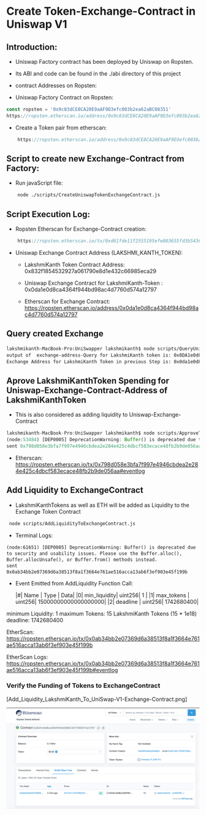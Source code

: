 
# Create Token-Exchange-Contract in Uniswap V1

## Introduction:

 - Uniswap Factory contract has been deployed by Uniswap on Ropsten.
 - Its ABI and code can be found in the ./abi directory of this project

 - contract Addresses on Ropsten:

  - Uniswap Factory Contract on Ropsten:

```js
const ropsten = '0x9c83dCE8CA20E9aAF9D3efc003b2ea62aBC08351'
https://ropsten.etherscan.io/address/0x9c83dCE8CA20E9aAF9D3efc003b2ea62aBC08351
```

  - Create a Token pair from etherscan:

```js
    https://ropsten.etherscan.io/address/0x9c83dCE8CA20E9aAF9D3efc003b2ea62aBC08351#writeContract
```

## Script to create new Exchange-Contract from Factory:

 - Run javaScript file: 

```sh
    node ./scripts/CreateUniswapTokenExchangeContract.js
```

## Script Execution Log:

 - Ropsten Etherscan for Exchange-Contract creation:

```js
    https://ropsten.etherscan.io/tx/0xd61fde11f2555195efe003655fd3b543642fc45ff72f50b79ddd0091162c9dd8#eventlog
```

 - Uniswap Exchange Contract Address (LAKSHMI_KANTH_TOKEN):

   - LakshmiKanth Token Contract Address: 0x832f1854532927a061790e8d1e432c66985eca29
   - Uniswap Exchange Contract for LakshmiKanth-Token : 0x0da1e0d8ca4364f944bd98ac4d7760d574a12797

   - Etherscan for Exchange Contract: https://ropsten.etherscan.io/address/0x0da1e0d8ca4364f944bd98ac4d7760d574a12797

## Query created Exchange

```sh
lakshmikanth-MacBook-Pro:UniSwapper lakshmikanth$ node scripts/QueryUniswapTokenExchangeContract.js 
output of  exchange-address-Query for LakshmiKanth token is: 0x0DA1e0d8ca4364F944bD98AC4D7760D574a12797
Exchange Address for LakshmiKanth Token in previous Step is: 0x0da1e0d8ca4364f944bd98ac4d7760d574a12797
```

## Aprove LakshmiKanthToken Spending for Uniswap-Exchange-Contract-Address of LakshmiKanthToken

 - This is also considered as adding liquidity to Uniswap-Exchange-Contract

 ```js
 lakshmikanth-MacBook-Pro:UniSwapper lakshmikanth$ node scripts/ApproveTokenSpendingForUniswapExchangeContract.js 
(node:53484) [DEP0005] DeprecationWarning: Buffer() is deprecated due to security and usability issues. Please use the Buffer.alloc(), Buffer.allocUnsafe(), or Buffer.from() methods instead.
sent 0x798d058e3bfa7f997e4946cbdea2e284e425c4dbcf583ecace48fb2b9de056aa
 ```

 - Etherscan:  https://ropsten.etherscan.io/tx/0x798d058e3bfa7f997e4946cbdea2e284e425c4dbcf583ecace48fb2b9de056aa#eventlog


## Add Liquidity to ExchangeContract

 - LakshmiKanthTokens as well as ETH will be added as Liquidity to the Exchange Token Contract

 ```sh
  node scripts/AddLiquidityToExchangeContract.js
 ```

 - Terminal Logs:

 ```
 (node:61651) [DEP0005] DeprecationWarning: Buffer() is deprecated due to security and usability issues. Please use the Buffer.alloc(), Buffer.allocUnsafe(), or Buffer.from() methods instead.
 sent 0x0ab34bb2e07369d6a38513f8a1f3664e761ae516acca13ab6f3ef903e45f199b
 ```

- Event Emitted from AddLiquidity Function Call:

    |#|	Name |	Type |	Data|
    |0|	min_liquidity|	uint256| 1 |
    |1|	max_tokens   |	uint256| 15000000000000000000|
    |2|	deadline     |	uint256| 1742680400|

minimum Liquidity: 1
maximum Tokens: 15 LakshmiKanth Tokens (15 * 1e18)
deadline: 1742680400

EtherScan: https://ropsten.etherscan.io/tx/0x0ab34bb2e07369d6a38513f8a1f3664e761ae516acca13ab6f3ef903e45f199b

EtherScan Logs: https://ropsten.etherscan.io/tx/0x0ab34bb2e07369d6a38513f8a1f3664e761ae516acca13ab6f3ef903e45f199b#eventlog


### Verify the Funding of Tokens to ExchangeContract

 [Add_Liquidity_LakshmiKanth_To_UniSwap-V1-Exchange-Contract.png]

![dd_Liquidity_LakshmiKanth_To_UniSwap-V1-Exchange-Contract](./images/Add_Liquidity_LakshmiKanth_To_UniSwap-V1-Exchange-Contract.png)




